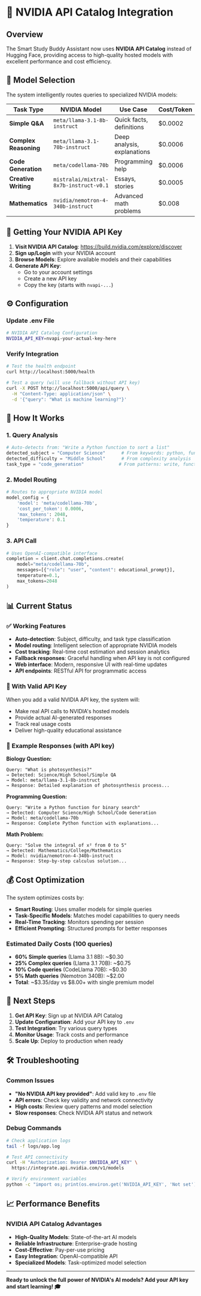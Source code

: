 # 🚀 NVIDIA API Catalog Integration

## Overview

The Smart Study Buddy Assistant now uses **NVIDIA API Catalog** instead of Hugging Face, providing access to high-quality hosted models with excellent performance and cost efficiency.

## 🎯 Model Selection

The system intelligently routes queries to specialized NVIDIA models:

| Task Type | NVIDIA Model | Use Case | Cost/Token |
|-----------|--------------|----------|------------|
| **Simple Q&A** | `meta/llama-3.1-8b-instruct` | Quick facts, definitions | $0.0002 |
| **Complex Reasoning** | `meta/llama-3.1-70b-instruct` | Deep analysis, explanations | $0.0006 |
| **Code Generation** | `meta/codellama-70b` | Programming help | $0.0006 |
| **Creative Writing** | `mistralai/mixtral-8x7b-instruct-v0.1` | Essays, stories | $0.0005 |
| **Mathematics** | `nvidia/nemotron-4-340b-instruct` | Advanced math problems | $0.008 |

## 🔑 Getting Your NVIDIA API Key

1. **Visit NVIDIA API Catalog**: https://build.nvidia.com/explore/discover
2. **Sign up/Login** with your NVIDIA account
3. **Browse Models**: Explore available models and their capabilities
4. **Generate API Key**: 
   - Go to your account settings
   - Create a new API key
   - Copy the key (starts with `nvapi-...`)

## ⚙️ Configuration

### Update .env File
```bash
# NVIDIA API Catalog Configuration
NVIDIA_API_KEY=nvapi-your-actual-key-here
```

### Verify Integration
```bash
# Test the health endpoint
curl http://localhost:5000/health

# Test a query (will use fallback without API key)
curl -X POST http://localhost:5000/api/query \
  -H "Content-Type: application/json" \
  -d '{"query": "What is machine learning?"}'
```

## 🧠 How It Works

### 1. Query Analysis
```python
# Auto-detects from: "Write a Python function to sort a list"
detected_subject = "Computer Science"      # From keywords: python, function
detected_difficulty = "Middle School"      # From complexity analysis  
task_type = "code_generation"             # From patterns: write, function
```

### 2. Model Routing
```python
# Routes to appropriate NVIDIA model
model_config = {
    'model': 'meta/codellama-70b',
    'cost_per_token': 0.0006,
    'max_tokens': 2048,
    'temperature': 0.1
}
```

### 3. API Call
```python
# Uses OpenAI-compatible interface
completion = client.chat.completions.create(
    model="meta/codellama-70b",
    messages=[{"role": "user", "content": educational_prompt}],
    temperature=0.1,
    max_tokens=2048
)
```

## 📊 Current Status

### ✅ Working Features
- **Auto-detection**: Subject, difficulty, and task type classification
- **Model routing**: Intelligent selection of appropriate NVIDIA models
- **Cost tracking**: Real-time cost estimation and session analytics
- **Fallback responses**: Graceful handling when API key is not configured
- **Web interface**: Modern, responsive UI with real-time updates
- **API endpoints**: RESTful API for programmatic access

### 🔄 With Valid API Key
When you add a valid NVIDIA API key, the system will:
- Make real API calls to NVIDIA's hosted models
- Provide actual AI-generated responses
- Track real usage costs
- Deliver high-quality educational assistance

### 🎯 Example Responses (with API key)

**Biology Question:**
```
Query: "What is photosynthesis?"
→ Detected: Science/High School/Simple QA
→ Model: meta/llama-3.1-8b-instruct
→ Response: Detailed explanation of photosynthesis process...
```

**Programming Question:**
```
Query: "Write a Python function for binary search"
→ Detected: Computer Science/High School/Code Generation  
→ Model: meta/codellama-70b
→ Response: Complete Python function with explanations...
```

**Math Problem:**
```
Query: "Solve the integral of x² from 0 to 5"
→ Detected: Mathematics/College/Mathematics
→ Model: nvidia/nemotron-4-340b-instruct
→ Response: Step-by-step calculus solution...
```

## 💰 Cost Optimization

The system optimizes costs by:
- **Smart Routing**: Uses smaller models for simple queries
- **Task-Specific Models**: Matches model capabilities to query needs
- **Real-Time Tracking**: Monitors spending per session
- **Efficient Prompting**: Structured prompts for better responses

### Estimated Daily Costs (100 queries)
- **60% Simple queries** (Llama 3.1 8B): ~$0.30
- **25% Complex queries** (Llama 3.1 70B): ~$0.75  
- **10% Code queries** (CodeLlama 70B): ~$0.30
- **5% Math queries** (Nemotron 340B): ~$2.00
- **Total**: ~$3.35/day vs $8.00+ with single premium model

## 🚀 Next Steps

1. **Get API Key**: Sign up at NVIDIA API Catalog
2. **Update Configuration**: Add your API key to `.env`
3. **Test Integration**: Try various query types
4. **Monitor Usage**: Track costs and performance
5. **Scale Up**: Deploy to production when ready

## 🛠️ Troubleshooting

### Common Issues
- **"No NVIDIA API key provided"**: Add valid key to `.env` file
- **API errors**: Check key validity and network connectivity
- **High costs**: Review query patterns and model selection
- **Slow responses**: Check NVIDIA API status and network

### Debug Commands
```bash
# Check application logs
tail -f logs/app.log

# Test API connectivity
curl -H "Authorization: Bearer $NVIDIA_API_KEY" \
  https://integrate.api.nvidia.com/v1/models

# Verify environment variables
python -c "import os; print(os.environ.get('NVIDIA_API_KEY', 'Not set'))"
```

## 📈 Performance Benefits

### NVIDIA API Catalog Advantages
- **High-Quality Models**: State-of-the-art AI models
- **Reliable Infrastructure**: Enterprise-grade hosting
- **Cost-Effective**: Pay-per-use pricing
- **Easy Integration**: OpenAI-compatible API
- **Specialized Models**: Task-optimized model selection

---

**Ready to unlock the full power of NVIDIA's AI models? Add your API key and start learning! 🎓** 